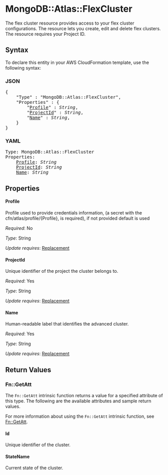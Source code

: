 # MongoDB::Atlas::FlexCluster

The flex cluster resource provides access to your flex cluster configurations. The resource lets you create, edit and delete flex clusters. The resource requires your Project ID.

## Syntax

To declare this entity in your AWS CloudFormation template, use the following syntax:

### JSON

<pre>
{
    "Type" : "MongoDB::Atlas::FlexCluster",
    "Properties" : {
        "<a href="#profile" title="Profile">Profile</a>" : <i>String</i>,
        "<a href="#projectid" title="ProjectId">ProjectId</a>" : <i>String</i>,
        "<a href="#name" title="Name">Name</a>" : <i>String</i>,
    }
}
</pre>

### YAML

<pre>
Type: MongoDB::Atlas::FlexCluster
Properties:
    <a href="#profile" title="Profile">Profile</a>: <i>String</i>
    <a href="#projectid" title="ProjectId">ProjectId</a>: <i>String</i>
    <a href="#name" title="Name">Name</a>: <i>String</i>
</pre>

## Properties

#### Profile

Profile used to provide credentials information, (a secret with the cfn/atlas/profile/{Profile}, is required), if not provided default is used

_Required_: No

_Type_: String

_Update requires_: [Replacement](https://docs.aws.amazon.com/AWSCloudFormation/latest/UserGuide/using-cfn-updating-stacks-update-behaviors.html#update-replacement)

#### ProjectId

Unique identifier of the project the cluster belongs to.

_Required_: Yes

_Type_: String

_Update requires_: [Replacement](https://docs.aws.amazon.com/AWSCloudFormation/latest/UserGuide/using-cfn-updating-stacks-update-behaviors.html#update-replacement)

#### Name

Human-readable label that identifies the advanced cluster.

_Required_: Yes

_Type_: String

_Update requires_: [Replacement](https://docs.aws.amazon.com/AWSCloudFormation/latest/UserGuide/using-cfn-updating-stacks-update-behaviors.html#update-replacement)

## Return Values

### Fn::GetAtt

The `Fn::GetAtt` intrinsic function returns a value for a specified attribute of this type. The following are the available attributes and sample return values.

For more information about using the `Fn::GetAtt` intrinsic function, see [Fn::GetAtt](https://docs.aws.amazon.com/AWSCloudFormation/latest/UserGuide/intrinsic-function-reference-getatt.html).

#### Id

Unique identifier of the cluster.

#### StateName

Current state of the cluster.

